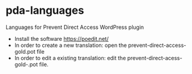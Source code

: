 # pda-languages
Languages for Prevent Direct Access WordPress plugin

+ Install the software https://poedit.net/
+ In order to create a new translation: open the prevent-direct-access-gold.pot file
+ In order to edit a existing translation: edit the prevent-direct-acess-gold-<language>.pot file.
